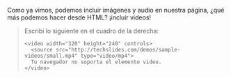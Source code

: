 Como ya vimos, podemos incluir imágenes y audio en nuestra página, ¿qué más podemos hacer desde HTML? ¡incluir videos!

> Escribí lo siguiente en el cuadro de la derecha:
>
> ```
> <video width="320" height="240" controls>
>   <source src="http://techslides.com/demos/sample-videos/small.mp4" type="video/mp4">
>   Tu navegador no soporta el elemento video.
> </video>
> ```
